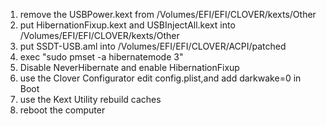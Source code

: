 1. remove the USBPower.kext from /Volumes/EFI/EFI/CLOVER/kexts/Other
2. put HibernationFixup.kext and USBInjectAll.kext into /Volumes/EFI/EFI/CLOVER/kexts/Other
3. put SSDT-USB.aml into /Volumes/EFI/EFI/CLOVER/ACPI/patched
4. exec "sudo pmset -a hibernatemode 3"
5. Disable NeverHibernate and enable HibernationFixup
6. use the Clover Configurator edit config.plist,and add darkwake=0 in Boot
7. use the Kext Utility rebuild caches
8. reboot the computer